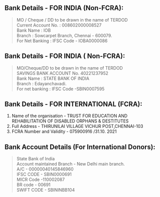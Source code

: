 
</section><section>

# Bank Details - FOR INDIA (Non-FCRA):

> MO / Cheque / DD to be drawn in the name of TERDOD<br />
> Current Account No. : 008602000008527<br />
> Bank Name : IOB<br />
> Branch : Sowcarpet Branch, Chennai - 600079.<br />
> For Net Banking : IFSC Code - IOBA0000086

# Bank Details - FOR INDIA ( Non-FCRA):

> MO/Cheque/DD to be drawn in the name of TERDOD<br />
> SAVINGS BANK ACCOUNT No. 40221237952<br />
> Bank Name : STATE BANK OF INDIA<br />
> Branch : Edayanchavadi.<br />
> For net banking : IFSC Code -SBIN0007595

</section><section>

# Bank Details - FOR INTERNATIONAL (FCRA):

1. Name of the organisation - TRUST FOR EDUCATION AND REHABILITATION OF DISABLED ORPHANS & DESTITUTES
2. Full Address - THIRUNILAI VILLAGE VICHUR POST,CHENNAI-103
3. FCRA Number and Validity - 075900916 /31.10. 2021

# Bank Account Details (For International Donors):

> State Bank of India<br />
> Account maintained Branch -  New Delhi main branch.<br />
> A/C - 00000040145846960<br />
> IFSC CODE - SBIN0000691<br />
> MICR Code -110002087<br />
> BR code - 00691<br />
> SWIFT CODE - SBININBB104

